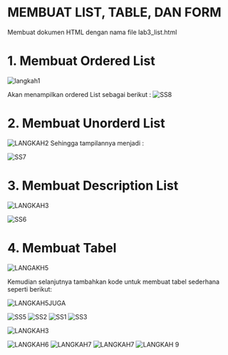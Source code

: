 # MEMBUAT LIST, TABLE, DAN FORM

Membuat dokumen HTML dengan nama file lab3_list.html

# 1. Membuat Ordered List
![langkah1](https://user-images.githubusercontent.com/101880835/161261289-d8952a69-3921-47a9-83cd-c5cdf939942c.png)

Akan menampilkan ordered List sebagai berikut :
![SS8](https://user-images.githubusercontent.com/101880835/161130084-2aeb61c8-8850-49b5-8ea6-297a74212102.png)

# 2. Membuat Unorderd List
![LANGKAH2](https://user-images.githubusercontent.com/101880835/161130170-2e6b6964-8c15-422d-9980-2e6fc62c84fe.png)
Sehingga tampilannya menjadi :

![SS7](https://user-images.githubusercontent.com/101880835/161262331-086d96ed-b989-4d73-a78a-d38d141e1da7.png)

# 3. Membuat Description List
![LANGKAH3](https://user-images.githubusercontent.com/101880835/161130187-665f04b0-a0e8-43ad-a1a9-d1c92e34d300.png)

![SS6](https://user-images.githubusercontent.com/101880835/161262365-d8543a52-fe51-4afe-b23b-056cb025bd99.png)

# 4. Membuat Tabel
![LANGAKH5](https://user-images.githubusercontent.com/101880835/161130215-e7726c40-660d-4b41-95ef-f2336a4a685e.png)

Kemudian selanjutnya tambahkan kode untuk membuat tabel sederhana seperti berikut:

![LANGKAH5JUGA](https://user-images.githubusercontent.com/101880835/161267619-f99239cd-e4a0-43ec-bab5-bbf018b97979.png)


![SS5](https://user-images.githubusercontent.com/101880835/161262392-4eca9d39-f04c-46fd-a2bb-ff99cce2126f.png)
![SS2](https://user-images.githubusercontent.com/101880835/161262503-55ab9816-3be6-40af-9b76-4e452329eac5.png)
![SS1](https://user-images.githubusercontent.com/101880835/161129967-b59ae3d4-f7d6-4488-943e-6253a391e081.png)
![SS3](https://user-images.githubusercontent.com/101880835/161130068-e240efd6-979a-41e7-b1e3-6886c97746b3.png)

![LANGKAH3](https://user-images.githubusercontent.com/101880835/161130187-665f04b0-a0e8-43ad-a1a9-d1c92e34d300.png)


![LANGKAH6](https://user-images.githubusercontent.com/101880835/161130243-58dd71ab-b733-4aa0-9a0a-4d2b218e3f7c.png)
![LANGKAH7](https://user-images.githubusercontent.com/101880835/161130303-69082e87-97c1-4fdb-aba2-94e61e93635b.png)
![LANGKAH7](https://user-images.githubusercontent.com/101880835/161130330-428ef5fe-5c93-4c56-8937-3e331a0aaa97.png)
![LANGKAH 9](https://user-images.githubusercontent.com/101880835/161130348-a736af9b-d5c6-40ed-87a3-43e473b6e8e1.png)







